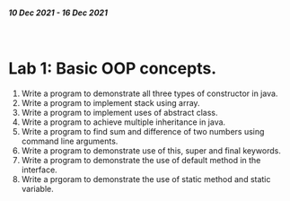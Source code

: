 #### _10 Dec 2021 - 16 Dec 2021_

<br>

# Lab 1: Basic OOP concepts.

1. Write a program to demonstrate all three types of constructor in java.
2. Write a program to implement stack using array.
3. Write a program to implement uses of abstract class.
4. Write a program to achieve multiple inheritance in java.
5. Write a program to find sum and difference of two numbers using command line arguments.
6. Write a program to demonstrate use of this, super and final keywords.
7. Write a program to demonstrate the use of default method in the interface.
8. Write a prgoram to demonstrate the use of static method and static variable.
